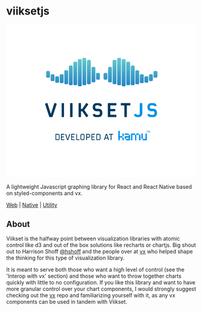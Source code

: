 # viiksetjs

<img src="./viiksetjs.jpg" />

A lightweight Javascript graphing library for React and React Native based on styled-components and vx.

[Web](https://github.com/jamestthompson3/viiksetjs/tree/native-bindings/packages/web) | [Native](https://github.com/jamestthompson3/viiksetjs/tree/native-bindings/packages/native) | [Utility](https://github.com/jamestthompson3/viiksetjs/tree/native-bindings/packages/utils)

## About

Viikset is the halfway point between visualization libraries with atomic control like d3 and out of the box solutions
like recharts or chartjs. Big shout out to Harrison Shoff [@hshoff](https://github.com/hshoff) and the people over at
[vx](https://github.com/hshoff/vx) who helped shape the thinking for this type of visualization library.

It is meant to serve both those who want a high level of control (see the 'Interop with vx' section) and those who want
to throw together charts quickly with little to no configuration. If you like this library and want to have more
granular control over your chart components, I would strongly suggest checking out the [vx](https://github.com/hshoff/vx)
repo and familiarizing yourself with it, as any vx components can be used in tandem with Viikset.

